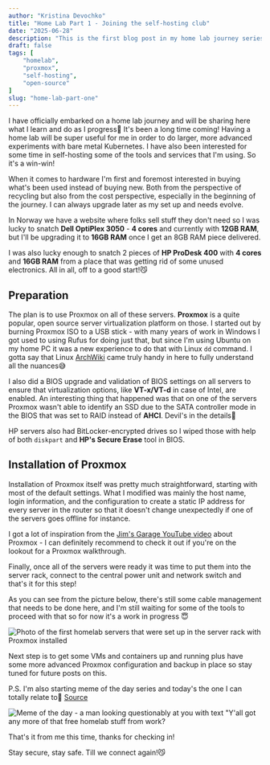 ```yaml
---
author: "Kristina Devochko"
title: "Home Lab Part 1 - Joining the self-hosting club"
date: "2025-06-28"
description: "This is the first blog post in my home lab journey series where I will share the first steps of what hardware I've chosen and what has been set up so far."
draft: false
tags: [
    "homelab",
    "proxmox",
    "self-hosting",
    "open-source"
]
slug: "home-lab-part-one"
---
```


I have officially embarked on a home lab journey and will be sharing here what I learn and do as I progress🥳 It's been a long time coming! Having a home lab will be super useful for me in order to do larger, more advanced experiments with bare metal Kubernetes. I have also been interested for some time in self-hosting some of the tools and services that I'm using. So it's a win-win!

When it comes to hardware I'm first and foremost interested in buying what's been used instead of buying new. Both from the perspective of recycling but also from the cost perspective, especially in the beginning of the journey. I can always upgrade later as my set up and needs evolve.

In Norway we have a website where folks sell stuff they don't need so I was lucky to snatch **Dell OptiPlex 3050** - **4 cores** and currently with **12GB RAM**, but I'll be upgrading it to **16GB RAM** once I get an 8GB RAM piece delivered.

I was also lucky enough to snatch 2 pieces of **HP ProDesk 400** with **4 cores** and **16GB RAM** from a place that was getting rid of some unused electronics. All in all, off to a good start!😼

## Preparation

The plan is to use Proxmox on all of these servers. **Proxmox** is a quite popular, open source server virtualization platform on those. I started out by burning Proxmox ISO to a USB stick - with many years of work in Windows I got used to using Rufus for doing just that, but since I'm using Ubuntu on my home PC it was a new experience to do that with Linux `dd` command. I gotta say that Linux [ArchWiki](https://wiki.archlinux.org) came truly handy in here to fully understand all the nuances😅

I also did a BIOS upgrade and validation of BIOS settings on all servers to ensure that virtualization options, like **VT-x/VT-d** in case of Intel, are enabled. An interesting thing that happened was that on one of the servers Proxmox wasn't able to identify an SSD due to the SATA controller mode in the BIOS that was set to RAID instead of **AHCI**. Devil's in the details🎃

HP servers also had BitLocker-encrypted drives so I wiped those with help of both `diskpart` and **HP's Secure Erase** tool in BIOS.

## Installation of Proxmox

Installation of Proxmox itself was pretty much straightforward, starting with most of the default settings. What I modified was mainly the host name, login information, and the configuration to create a static IP address for every server in the router so that it doesn't change unexpectedly if one of the servers goes offline for instance.

I got a lot of inspiration from the [Jim's Garage YouTube video](https://youtu.be/oPnojnjUxQE?si=RkUwtFewft97uBtP) about Proxmox - I can definitely recommend to check it out if you're on the lookout for a Proxmox walkthrough.

Finally, once all of the servers were ready it was time to put them into the server rack, connect to the central power unit and network switch and that's it for this step!

As you can see from the picture below, there's still some cable management that needs to be done here, and I'm still waiting for some of the tools to proceed with that so for now it's a work in progress 😇

![Photo of the first homelab servers that were set up in the server rack with Proxmox installed](../../images/homelab/part1-servers-overview.webp)

Next step is to get some VMs and containers up and running plus have some more advanced Proxmox configuration and backup in place so stay tuned for future posts on this.

P.S. I'm also starting meme of the day series and today's the one I can totally relate to🤣 [Source](https://imgflip.com/i/49f4lg)

![Meme of the day - a man looking questionably at you with text "Y'all got any more of that free homelab stuff from work?](../../images/homelab/part1-meme-free-homelab-stuff-from-work.webp)

That's it from me this time, thanks for checking in!

Stay secure, stay safe.
Till we connect again!😼
